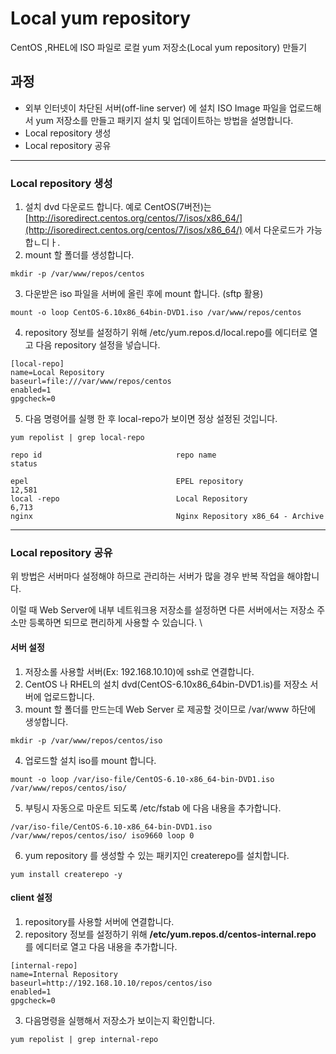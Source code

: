 # Local yum repository

CentOS ,RHEL에 ISO 파일로 로컬 yum 저장소(Local yum repository) 만들기

## 과정
* 외부 인터넷이 차단된 서버(off-line server) 에 설치 ISO Image 파일을 업로드해서 yum 저장소를 만들고 패키지 설치 및 업데이트하는 방법을 설명합니다.
* Local repository 생성
* Local repository 공유

---
### Local repository 생성

1. 설치 dvd 다운로드 합니다. 예로 CentOS(7버전)는 [http://isoredirect.centos.org/centos/7/isos/x86_64/](http://isoredirect.centos.org/centos/7/isos/x86_64/) 에서 다운로드가 가능합ㄴ디ㅏ.
2. mount 할 폴더를 생성합니다.
```Linux
mkdir -p /var/www/repos/centos
```
3. 다운받은 iso 파일을 서버에 올린 후에 mount 합니다. (sftp 활용)
```Linux
mount -o loop CentOS-6.10x86_64bin-DVD1.iso /var/www/repos/centos
```
4. repository 정보를 설정하기 위해 /etc/yum.repos.d/local.repo를 에디터로 열고 다음 repository 설정을 넣습니다.
```Linux
[local-repo]
name=Local Repository
baseurl=file:///var/www/repos/centos
enabled=1
gpgcheck=0
```
5. 다음 명령어를 실행 한 후 local-repo가 보이면 정상 설정된 것입니다.
```Linux
yum repolist | grep local-repo

repo id                              repo name                                                               status

epel                                 EPEL repository                                                         12,581
local -repo                          Local Repository                                                      6,713
nginx                                Nginx Repository x86_64 - Archive  
```

---
### Local repository 공유
위 방법은 서버마다 설정해야 하므로 관리하는 서버가 많을 경우 반복 작업을 해야합니다.

이럴 때 Web Server에 내부 네트워크용 저장소를 설정하면 다른 서버에서는 저장소 주소만 등록하면 되므로 편리하게 사용할 수 있습니다. \
#### 서버 설정

1. 저장소롤 사용할 서버(Ex: 192.168.10.10)에 ssh로 연결합니다.
2. CentOS 나 RHEL의 설치 dvd(CentOS-6.10x86_64bin-DVD1.is)를 저장소 서버에 업로드합니다.
3. mount 할 폴더를 만드는데 Web Server 로 제공할 것이므로 /var/www 하단에 생섷합니다.
```Linux
mkdir -p /var/www/repos/centos/iso
```
4. 업로드할 설치 iso를 mount 합니다.
```Linux
mount -o loop /var/iso-file/CentOS-6.10-x86_64-bin-DVD1.iso /var/www/repos/centos/iso/
```
5. 부팅시 자동으로 마운트 되도록 /etc/fstab 에 다음 내용을 추가합니다.
```Linux
/var/iso-file/CentOS-6.10-x86_64-bin-DVD1.iso /var/www/repos/centos/iso/ iso9660 loop 0
```
6. yum repository 를 생성할 수 있는 패키지인 createrepo를 설치합니다.
```Linux
yum install createrepo -y
```
#### client 설정
1. repository를 사용할 서버에 연결합니다.
2. repository 정보를 설정하기 위해 <b>/etc/yum.repos.d/centos-internal.repo</b> 를 에디터로 열고 다음 내용을 추가합니다.
```Linux
[internal-repo]
name=Internal Repository
baseurl=http://192.168.10.10/repos/centos/iso
enabled=1
gpgcheck=0
```
3. 다음명령을 실행해서 저장소가 보이는지 확인합니다.
```Linux
yum repolist | grep internal-repo
```